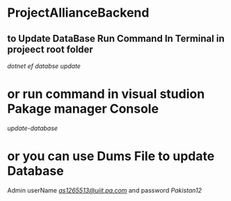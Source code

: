 # ProjectAllianceBackend

## to Update DataBase Run Command In Terminal in projeect root folder
*dotnet ef databse update*
# or run command in visual studion Pakage manager Console
*update-database*


# or you can use Dums File to update Database 

Admin userName *as1265513@uiit.pa.com* and password *Pakistan12*
